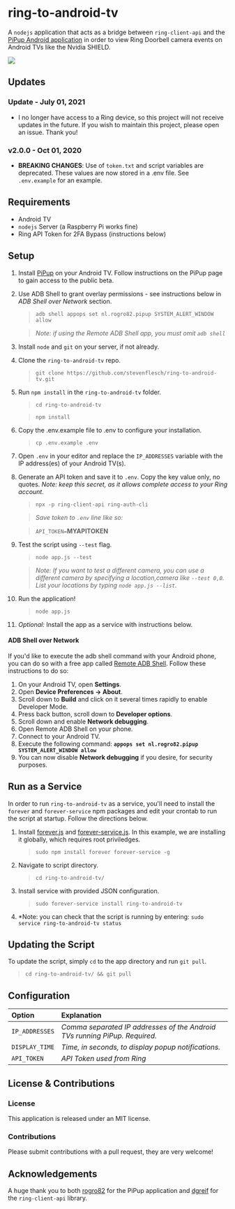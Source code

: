 # ring-to-android-tv

A `nodejs` application that acts as a bridge between `ring-client-api` and the [PiPup Android application](https://github.com/rogro82/pipup) in order to view Ring Doorbell camera events on Android TVs like the Nvidia SHIELD.

![](https://raw.githubusercontent.com/stevenflesch/ring-to-android-tv/master/extras/sample-tv-shot.jpg)

## Updates

 ### Update - July 01, 2021

 - I no longer have access to a Ring device, so this project will not receive updates in the future.  If you wish to maintain this project, please open an issue.  Thank you!

 ### v2.0.0 - Oct 01, 2020

 - **BREAKING CHANGES**: Use of `token.txt` and script variables are deprecated.  These values are now stored in a .env file.  See `.env.example` for an example.

## Requirements

- Android TV
- `nodejs` Server (a Raspberry Pi works fine)
- Ring API Token for 2FA Bypass (instructions below)

## Setup

1. Install [PiPup](https://github.com/rogro82/pipup) on your Android TV.  Follow instructions on the PiPup page to gain access to the public beta.
2. Use ADB Shell to grant overlay permissions - see instructions below in *ADB Shell over Network* section.
	>`adb shell appops set nl.rogro82.pipup SYSTEM_ALERT_WINDOW allow`

	>*Note: if using the Remote ADB Shell app, you must omit `adb shell`*
3. Install `node` and `git` on your server, if not already.
4. Clone the `ring-to-android-tv` repo.
	> `git clone https://github.com/stevenflesch/ring-to-android-tv.git`
5. Run `npm install` in the `ring-to-android-tv` folder.
	> `cd ring-to-android-tv`

	> `npm install`
6. Copy the .env.example file to .env to configure your installation.
	> `cp .env.example .env`
7. Open `.env` in your editor and replace the `IP_ADDRESSES` variable with the IP address(es) of your Android TV(s).
8. Generate an API token and save it to `.env`.  Copy the key value only, no quotes.  *Note: keep this secret, as it allows complete access to your Ring account.*
	> `npx -p ring-client-api ring-auth-cli`

	> *Save token to `.env` line like so:*

	> `API_TOKEN=`**MYAPITOKEN**
9. Test the script using `--test` flag.
	> `node app.js --test`

	>*Note: If you want to test a different camera, you can use a different camera by specifying a location,camera like `--test 0,0`.  List your locations by typing `node app.js --list`.*
10. Run the application!
	> `node app.js`
11. *Optional:* Install the app as a service with instructions below.

#### ADB Shell over Network

If you'd like to execute the adb shell command with your Android phone, you can do so with a free app called [Remote ADB Shell](https://play.google.com/store/apps/details?id=com.cgutman.androidremotedebugger&hl=en_US).  Follow these instructions to do so:

1. On your Android TV, open **Settings**.
2. Open **Device Preferences -> About**.
3. Scroll down to **Build** and click on it several times rapidly to enable Developer Mode.
4. Press back button, scroll down to **Developer options**.
5. Scroll down and enable **Network debugging**.
6. Open Remote ADB Shell on your phone.
7. Connect to your Android TV.
8. Execute the following command: **`appops set nl.rogro82.pipup SYSTEM_ALERT_WINDOW allow`**
9. You can now disable **Network debugging** if you desire, for security purposes.

## Run as a Service

In order to run `ring-to-android-tv` as a service, you'll need to install the `forever` and `forever-service` npm packages and edit your crontab to run the script at startup.  Follow the directions below.

1. Install [forever.js](https://github.com/foreversd/forever) and [forever-service.js](https://github.com/zapty/forever-service).  In this example, we are installing it globally, which requires root priviledges.
	> `sudo npm install forever forever-service -g`
2. Navigate to script directory.
	> `cd ring-to-android-tv/`
3. Install service with provided JSON configuration.
	> `sudo forever-service install ring-to-android-tv`
4. *Note: you can check that the script is running by entering: `sudo service ring-to-android-tv status`

## Updating the Script

To update the script, simply `cd` to the app directory and run `git pull`.
> `cd ring-to-android-tv/ && git pull`

## Configuration

| Option | Explanation |
|:----------|:----------|
| `IP_ADDRESSES` | *Comma separated IP addresses of the Android TVs running PiPup.  Required.* |
| `DISPLAY_TIME` | *Time, in seconds, to display popup notifications.* |
| `API_TOKEN` | *API Token used from Ring* |

## License & Contributions

### License

This application is released under an MIT license.

### Contributions

Please submit contributions with a pull request, they are very welcome!

## Acknowledgements

A huge thank you to both [rogro82](https://github.com/rogro82) for the PiPup application and [dgreif](https://github.com/dgreif) for the `ring-client-api` library.
